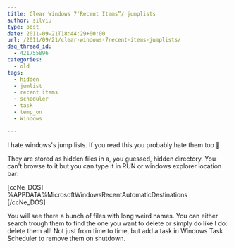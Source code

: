 ```yaml
---
title: Clear Windows 7″Recent Items”/ jumplists
author: silviu
type: post
date: 2011-09-21T18:44:29+00:00
url: /2011/09/21/clear-windows-7recent-items-jumplists/
dsq_thread_id:
  - 421755896
categories:
  - old
tags:
  - hidden
  - jumlist
  - recent items
  - scheduler
  - task
  - temp_on
  - Windows

---
```

I hate windows's jump lists. If you read this you probably hate them too 🙂

They are stored as hidden files in a, you guessed, hidden directory. You can't browse to it but you can type it in RUN or windows explorer location bar:

[ccNe_DOS]  
%APPDATA%MicrosoftWindowsRecentAutomaticDestinations  
[/ccNe_DOS]

You will see there a bunch of files with long weird names. You can either search trough them to find the one you want to delete or simply do like I do: delete them all! Not just from time to time, but add a task in Windows Task Scheduler to remove them on shutdown.

 